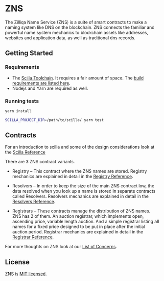 # ZNS

The Zilliqa Name Service (ZNS) is a suite of smart contracts to make a naming
system like DNS on the blockchain. ZNS connects the familiar and powerful name
system mechanics to blockchain assets like addresses, websites and application
data, as well as traditional dns records.

## Getting Started

### Requirements

- The [Scilla Toolchain](https://github.com/Zilliqa/scilla). It requires a fair
  amount of space. The
  [build requirements are listed here](https://github.com/Zilliqa/scilla/blob/master/INSTALL.md).
- Nodejs and Yarn are required as well.

### Running tests

```sh
yarn install

SCILLA_PROJECT_DIR=/path/to/scilla/ yarn test
```

## Contracts

For an introduction to scilla and some of the design considerations look at the
[Scilla Reference](./SCILLA.md)

There are 3 ZNS contract variants.

- Registry – This contract where the ZNS names are stored. Registry mechanics
  are explained in detail in the [Registry Reference](./REGISTRY.md).

- Resolvers – In order to keep the size of the main ZNS contract low, the data
  resolved when you look up a name is stored in separate contracts called
  Resolvers. Resolvers mechanics are explained in detail in the
  [Resolvers Reference](./RESOLVERS.md).

- Registrars – These contracts manage the distribution of ZNS names. ZNS has 2
  of them. An auction registrar, which implements open, ascending price,
  variable length auction. And a simple registrar listing all names for a fixed
  price designed to be put in place after the initial auction period. Registrar
  mechanics are explained in detail in the
  [Registrar Reference](./REGISTRAR.md).

For more thoughts on ZNS look at our [List of Concerns](./CONCERNS.md).

## License

ZNS is [MIT licensed](./LICENSE).
